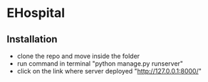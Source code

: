 # EHospital

## Installation
- clone the repo and move inside the folder
- run command in terminal "python manage.py runserver"
- click on the link where server deployed "http://127.0.0.1:8000/"
